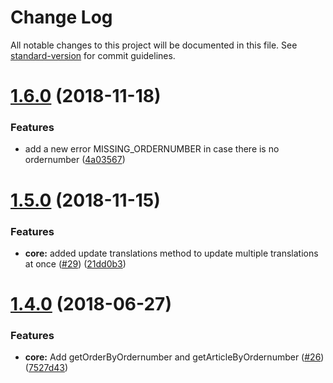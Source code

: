 # Change Log

All notable changes to this project will be documented in this file. See [standard-version](https://github.com/conventional-changelog/standard-version) for commit guidelines.

<a name="1.6.0"></a>
# [1.6.0](https://github.com/apertureless/shopware-api-client/compare/v1.5.0...v1.6.0) (2018-11-18)


### Features

* add a new error MISSING_ORDERNUMBER in case there is no ordernumber ([4a03567](https://github.com/apertureless/shopware-api-client/commit/4a03567))



<a name="1.5.0"></a>
# [1.5.0](https://github.com/apertureless/shopware-api-client/compare/v1.4.0...v1.5.0) (2018-11-15)


### Features

* **core:** added update translations method to update multiple translations at once ([#29](https://github.com/apertureless/shopware-api-client/issues/29)) ([21dd0b3](https://github.com/apertureless/shopware-api-client/commit/21dd0b3))



<a name="1.4.0"></a>
# [1.4.0](https://github.com/apertureless/shopware-api-client/compare/v1.3.0...v1.4.0) (2018-06-27)


### Features

* **core:** Add getOrderByOrdernumber and  getArticleByOrdernumber ([#26](https://github.com/apertureless/shopware-api-client/issues/26)) ([7527d43](https://github.com/apertureless/shopware-api-client/commit/7527d43))
